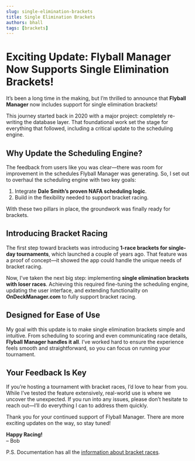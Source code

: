 ```yaml
---
slug: single-elimination-brackets
title: Single Elimination Brackets
authors: bhall
tags: [brackets]
---
```


# Exciting Update: Flyball Manager Now Supports Single Elimination Brackets!

It’s been a long time in the making, but I’m thrilled to announce that **Flyball Manager** now includes support for single elimination brackets!

This journey started back in 2020 with a major project: completely re-writing the database layer. That foundational work set the stage for everything that followed,<!-- truncate --> including a critical update to the scheduling engine.

## Why Update the Scheduling Engine?

The feedback from users like you was clear—there was room for improvement in the schedules Flyball Manager was generating. So, I set out to overhaul the scheduling engine with two key goals:

1. Integrate **Dale Smith’s proven NAFA scheduling logic**.
2. Build in the flexibility needed to support bracket racing.

With these two pillars in place, the groundwork was finally ready for brackets.

## Introducing Bracket Racing

The first step toward brackets was introducing **1-race brackets for single-day tournaments**, which launched a couple of years ago. That feature was a proof of concept—it showed the app could handle the unique needs of bracket racing.

Now, I’ve taken the next big step: implementing **single elimination brackets with loser races**. Achieving this required fine-tuning the scheduling engine, updating the user interface, and extending functionality on **OnDeckManager.com** to fully support bracket racing.

## Designed for Ease of Use

My goal with this update is to make single elimination brackets simple and intuitive. From scheduling to scoring and even communicating race details, **Flyball Manager handles it all**. I’ve worked hard to ensure the experience feels smooth and straightforward, so you can focus on running your tournament.

## Your Feedback Is Key

If you’re hosting a tournament with bracket races, I’d love to hear from you. While I’ve tested the feature extensively, real-world use is where we uncover the unexpected. If you run into any issues, please don’t hesitate to reach out—I’ll do everything I can to address them quickly.

Thank you for your continued support of Flyball Manager. There are more exciting updates on the way, so stay tuned!

**Happy Racing!**  
– Bob

P.S. Documentation has all the [information about bracket races](/docs/brackets).
